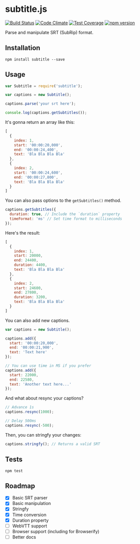 
# subtitle.js

[![Build Status](https://travis-ci.org/gsantiago/subtitle.js.svg?branch=master)](https://travis-ci.org/gsantiago/subtitle.js)
[![Code Climate](https://codeclimate.com/github/gsantiago/subtitle.js/badges/gpa.svg)](https://codeclimate.com/github/gsantiago/subtitle.js)
[![Test Coverage](https://codeclimate.com/github/gsantiago/subtitle.js/badges/coverage.svg)](https://codeclimate.com/github/gsantiago/subtitle.js)
[![npm version](https://badge.fury.io/js/subtitle.svg)](http://badge.fury.io/js/subtitle)

Parse and manipulate SRT (SubRip) format.

## Installation

`npm install subtitle --save`

## Usage

```javascript
var Subtitle = require('subtitle');

var captions = new Subtitle();

captions.parse('your srt here');

console.log(captions.getSubtitles());

```

It's gonna return an array like this:

```javascript
[
  {
    index: 1,
    start: '00:00:20,000',
    end: '00:00:24,400',
    text: 'Bla Bla Bla Bla'
  },
  {
    index: 2,
    start: '00:00:24,600',
    end: '00:00:27,800',
    text: 'Bla Bla Bla Bla'
  }
]
```

You can also pass options to the `getSubtitles()` method.

```javascript
captions.getSubtitles({
  duration: true, // Include the `duration` property
  timeFormat: 'ms' // Set time format to milliseconds
});
```

Here's the result:

```javascript
[
  {
    index: 1,
    start: 20000,
    end: 24400,
    duration: 4400,
    text: 'Bla Bla Bla Bla'
  },
  {
    index: 2,
    start: 24600,
    end: 27800,
    duration: 3200,
    text: 'Bla Bla Bla Bla'
  }
]
```

You can also add new captions.

```javascript
var captions = new Subtitle();

captions.add({
  start: '00:00:20,000',
  end: '00:00:21,900',
  text: 'Text here'
});

// You can use time in MS if you prefer
captions.add({
  start: 22000,
  end: 22580,
  text: 'Another text here...'
});
```

And what about resync your captions?

```javascript
// Advance 1s
captions.resync(1000);

// Delay 500ms
captions.resync(-500);
```

Then, you can stringfy your changes:

```javascript
captions.stringfy(); // Returns a valid SRT
```

## Tests

`npm test`

## Roadmap
* [x] Basic SRT parser
* [x] Basic manipulation
* [x] Stringfy
* [x] Time conversion
* [x] Duration property
* [ ] WebVTT support
* [ ] Browser support (including for Browserify)
* [ ] Better docs
